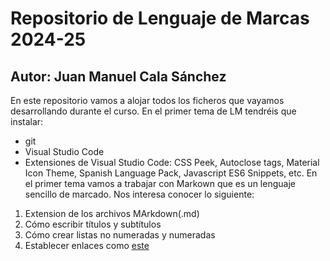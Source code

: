 # Repositorio de Lenguaje de Marcas 2024-25
## Autor: Juan Manuel Cala Sánchez
En este repositorio vamos a alojar todos los ficheros que vayamos desarrollando durante el curso. En el primer tema de LM tendréis que instalar:
-   git
-   Visual Studio Code
-   Extensiones de Visual Studio Code: CSS Peek, Autoclose tags, Material Icon Theme, Spanish Language Pack, Javascript ES6 Snippets, etc.
En el primer tema vamos a trabajar con Markown que es un lenguaje sencillo de marcado. Nos interesa conocer lo siguiente:
1.  Extension de los archivos MArkdown(.md)
2.  Cómo escribir títulos y subtítulos
3.  Cómo crear listas no numeradas y numeradas
4. Establecer enlaces como [este](https://markdown.es/sintaxis-markdown/#links)
